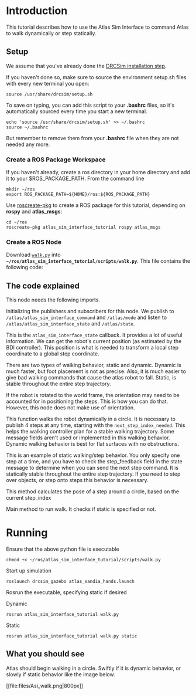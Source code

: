 # Introduction

This tutorial describes how to use the Atlas Sim Interface to command Atlas to walk dynamically or step statically.

## Setup

We assume that you've already done the [DRCSim installation step](http://gazebosim.org/tutorials?tut=drcsim_install).

If you haven't done so, make sure to source the environment setup.sh files with every new terminal you open:

~~~
source /usr/share/drcsim/setup.sh
~~~

To save on typing, you can add this script to your **.bashrc** files, so it's automatically sourced every time you start a new terminal.

~~~
echo 'source /usr/share/drcsim/setup.sh' >> ~/.bashrc
source ~/.bashrc
~~~

But remember to remove them from your **.bashrc** file when they are not needed any more.

### Create a ROS Package Workspace

If you haven't already, create a ros directory in your home directory and add it to your $ROS\_PACKAGE\_PATH. From the command line

~~~
mkdir ~/ros
export ROS_PACKAGE_PATH=${HOME}/ros:${ROS_PACKAGE_PATH}
~~~

Use [roscreate-pkg]( http://ros.org/wiki/roscreate) to create a ROS package for this tutorial, depending on **rospy** and **atlas_msgs**:

~~~
cd ~/ros
roscreate-pkg atlas_sim_interface_tutorial rospy atlas_msgs
~~~

### Create a ROS Node
Download [`walk.py`](http://bitbucket.org/osrf/gazebo_tutorials/raw/default/drcsim_atlas_interface/files/walk.py) into **`~/ros/atlas_sim_interface_tutorial/scripts/walk.py`**. This file contains the following code:

<include src='http://bitbucket.org/osrf/gazebo_tutorials/raw/drcsim_atlas_interface/files/walk.py' />

## The code explained

This node needs the following imports.

<include from='@#! /usr/bin/env python@' to='@import sys@' src='http://bitbucket.org/osrf/gazebo_tutorials/raw/drcsim_atlas_interface/files/walk.py' />

Initializing the publishers and subscribers for this node. We publish to `/atlas/atlas_sim_interface_command` and `/atlas/mode` and listen to `/atlas/atlas_sim_interface_state` and `/atlas/state`.

<include from='@class AtlasWalk():@' to='@print("Shutting down")@' src='http://bitbucket.org/osrf/gazebo_tutorials/raw/drcsim_atlas_interface/files/walk.py' />

This is the `atlas_sim_interface_state` callback. It provides a lot of useful information. We can get the robot's current position (as estimated by the BDI controller). This position is what is needed to transform a local step coordinate to a global step coordinate.

<include from='/36/' to='/45/' src='http://bitbucket.org/osrf/gazebo_tutorials/raw/drcsim_atlas_interface/files/walk.py' />

There are two types of walking behavior, static and dynamic. Dynamic is much faster, but foot placement is not as precise. Also, it is much easier to give bad walking commands that cause the atlas robot to fall. Static, is stable throughout the entire step trajectory.

<include from='@.*# /atlas/atlas_sim_interface_state callback.*@' to='@.*self.dynamic(state).*' src='http://bitbucket.org/osrf/gazebo_tutorials/raw/drcsim_atlas_interface/files/walk.py' />

If the robot is rotated to the world frame, the orientation may need to be accounted for in positioning the steps. This is how you can do that. However, this node does not make use of orientation.

<include from='@.*# /atlas/atlas_state callback.*@' to='@.*roll, pitch, yaw =.*' src='http://bitbucket.org/osrf/gazebo_tutorials/raw/drcsim_atlas_interface/files/walk.py' />

This function walks the robot dynamically in a circle. It is necessary to publish 4 steps at any time, starting with the `next_step_index_needed`. This helps the walking controller plan for a stable walking trajectory. Some message fields aren't used or implemented in this walking behavior. Dynamic walking behavior is best for flat surfaces with no obstructions.

<include from='@.*An example of commanding a dynamic walk behavior.*' to='@.*# End of dynamic walk behavior.*' src='http://bitbucket.org/osrf/gazebo_tutorials/raw/drcsim_atlas_interface/files/walk.py' />

This is an example of static walking/step behavior. You only specify one step at a time, and you have to check the step_feedback field in the state message to determine when you can send the next step command. It is statically stable throughout the entire step trajectory. If you need to step over objects, or step onto steps this behavior is necessary.

<include from='@.*# An example of commanding a static walk/step behavior.*@' to='@.*# End of static walk behavior.*@' src='http://bitbucket.org/osrf/gazebo_tutorials/raw/drcsim_atlas_interface/files/walk.py' />

This method calculates the pose of a step around a circle, based on the current step_index

<include from='@.*# This method is used to calculate a pose of step based on the step_index.*' to='@.*return pose.*@' src='http://bitbucket.org/osrf/gazebo_tutorials/raw//drcsim_atlas_interface/files/walk.py' />
 
Main method to run walk. It checks if static is specified or not.

<include from="@if __name__ == '__main__':@" to='$' src='http://bitbucket.org/osrf/gazebo_tutorials/raw/drcsim_atlas_interface/files/walk.py' />

# Running

Ensure that the above python file is executable

~~~
chmod +x ~/ros/atlas_sim_interface_tutorial/scripts/walk.py
~~~

Start up simulation

~~~
roslaunch drcsim_gazebo atlas_sandia_hands.launch
~~~

Rosrun the executable, specifying static if desired

Dynamic

~~~
rosrun atlas_sim_interface_tutorial walk.py
~~~

Static

~~~
rosrun atlas_sim_interface_tutorial walk.py static
~~~

## What you should see

Atlas should begin walking in a circle. Swiftly if it is dynamic behavior, or slowly if static behavior like the image below.

[[file:files/Asi_walk.png|800px]]
